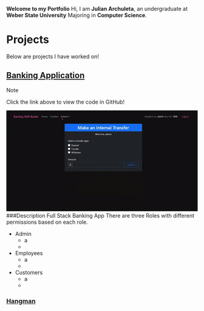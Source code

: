 **Welcome to my Portfolio**
Hi, I am **Julian Archuleta**, an undergraduate at **Weber State University** Majoring in **Computer Science**.
# Projects
Below are projects I have worked on!
## [Banking Application](https://github.com/JulianArchuleta/Portfolio/tree/main/Banking-Application)

> [!NOTE]
> Click the link above to view the code in GitHub!

![Banking app gif demo](/gifs/banking-app.gif)
###Description
Full Stack Banking App
There are three Roles with different permissions based on each role.
- Admin
   - a
   - 
- Employees
   - a
   - 
- Customers
   - a
   - 

### [Hangman](https://github.com/JulianArchuleta/Portfolio/tree/main/Hangman)

